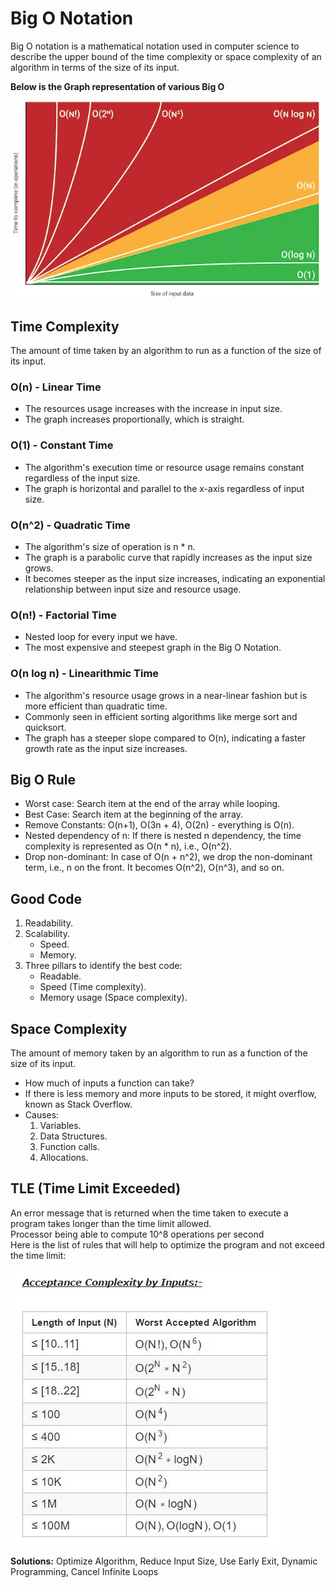 # Big O Notation

Big O notation is a mathematical notation used in computer science to describe the upper bound of the time complexity or space complexity of an algorithm in terms of the size of its input.

**Below is the Graph representation of various Big O**

![Big O Time Graph](../00-Images/graph.png)


## Time Complexity

The amount of time taken by an algorithm to run as a function of the size of its input.

### O(n) - Linear Time

- The resources usage increases with the increase in input size.
- The graph increases proportionally, which is straight.

### O(1) - Constant Time

- The algorithm's execution time or resource usage remains constant regardless of the input size.
- The graph is horizontal and parallel to the x-axis regardless of input size.

### O(n^2) - Quadratic Time

- The algorithm's size of operation is n * n.
- The graph is a parabolic curve that rapidly increases as the input size grows.
- It becomes steeper as the input size increases, indicating an exponential relationship between input size and resource usage.

### O(n!) - Factorial Time

- Nested loop for every input we have.
- The most expensive and steepest graph in the Big O Notation.

### O(n log n) - Linearithmic Time

- The algorithm's resource usage grows in a near-linear fashion but is more efficient than quadratic time.
- Commonly seen in efficient sorting algorithms like merge sort and quicksort.
- The graph has a steeper slope compared to O(n), indicating a faster growth rate as the input size increases.

## Big O Rule

- Worst case: Search item at the end of the array while looping.
- Best Case: Search item at the beginning of the array.
- Remove Constants: O(n+1), O(3n + 4), O(2n) - everything is O(n).
- Nested dependency of n: If there is nested n dependency, the time complexity is represented as O(n * n), i.e., O(n^2).
- Drop non-dominant: In case of O(n + n^2), we drop the non-dominant term, i.e., n on the front. It becomes O(n^2), O(n^3), and so on.

## Good Code

1. Readability.
2. Scalability.
   - Speed.
   - Memory.
3. Three pillars to identify the best code:
   - Readable.
   - Speed (Time complexity).
   - Memory usage (Space complexity).

## Space Complexity

The amount of memory taken by an algorithm to run as a function of the size of its input.

- How much of inputs a function can take?
- If there is less memory and more inputs to be stored, it might overflow, known as Stack Overflow.
- Causes:
  1. Variables.
  2. Data Structures.
  3. Function calls.
  4. Allocations.


## TLE (Time Limit Exceeded)

An error message that is returned when the time taken to execute a program takes longer than the time limit allowed. <br>
Processor being able to compute 10^8 operations per second<br>
Here is the list of rules that will help to optimize the program and not exceed the time limit:
<br>

![Complexity Chart](../00-Images/ComplexityByInputs.png)


**Solutions:**
Optimize Algorithm, Reduce Input Size, Use Early Exit, Dynamic Programming, Cancel Infinite Loops